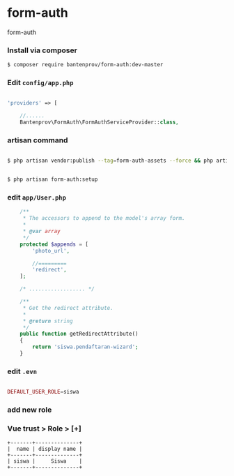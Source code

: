 # form-auth
form-auth


### Install via composer 

```bash
$ composer require bantenprov/form-auth:dev-master
```

### Edit `config/app.php`

```php

'providers' => [

    //......
    Bantenprov\FormAuth\FormAuthServiceProvider::class,

```

### artisan command

```bash

$ php artisan vendor:publish --tag=form-auth-assets --force && php artisan migrate

```

```bash

$ php artisan form-auth:setup

```

### edit `app/User.php`

```php
    /**
     * The accessors to append to the model's array form.
     *
     * @var array
     */
    protected $appends = [
        'photo_url',

        //=========
        'redirect',
    ];

    /* .................. */

    /**
     * Get the redirect attribute.
     *
     * @return string
     */
    public function getRedirectAttribute()
    {
        return 'siswa.pendaftaran-wizard';
    }
```

### edit `.evn`

```php

DEFAULT_USER_ROLE=siswa

```

### add new role 

### Vue trust > Role > [+]
```
+-------+--------------+
|  name | display name |
+-------+--------------+
| siswa |     Siswa    |
+-------+--------------+
```
